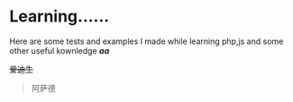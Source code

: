 # Learning......
Here are some tests and examples I made while learning php,js and some other useful kownledge
**_aa_**  

~~爱迪生~~  

>阿萨德

